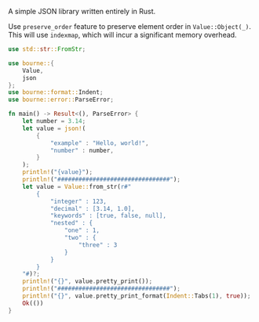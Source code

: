 A simple JSON library written entirely in Rust.

Use `preserve_order` feature to preserve element order in `Value::Object(_)`. This will use `indexmap`, which will incur a significant memory overhead.

```rust
use std::str::FromStr;

use bourne::{
    Value,
    json
};
use bourne::format::Indent;
use bourne::error::ParseError;

fn main() -> Result<(), ParseError> {
    let number = 3.14;
    let value = json!(
        {
            "example" : "Hello, world!",
            "number" : number,
        }
    );
    println!("{value}");
    println!("################################");
    let value = Value::from_str(r#"
        {
            "integer" : 123,
            "decimal" : [3.14, 1.0],
            "keywords" : [true, false, null],
            "nested" : {
                "one" : 1,
                "two" : {
                    "three" : 3
                }
            }
        }
    "#)?;
    println!("{}", value.pretty_print());
    println!("################################");
    println!("{}", value.pretty_print_format(Indent::Tabs(1), true));
    Ok(())
}
```